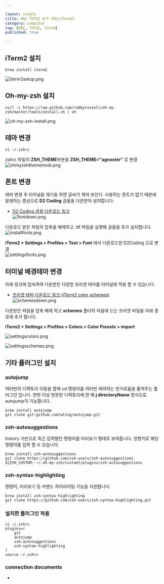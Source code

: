 ```yaml
---

layout: single
title: MAC 터미널 초기 세팅(iTerm2)
category: computer
tag: [MAC, 터미널, iterm]
published: true

---
```


## iTerm2 설치
```console
brew install iterm2
```
![iterm2setup.png]({{site.url}}/_images/2023-05-06-01/iterm2setup.png)

## Oh-my-zsh 설치
```console
curl -L https://raw.github.com/robbyrussell/oh-my-zsh/master/tools/install.sh | sh
```
![oh-my-zsh-install.png]({{site.url}}/_images/2023-05-06-01/oh-my-zsh-install.png)

## 테마 변경
```console
vi ~/.zshrc
```
zshrc 파일의 **ZSH_THEME**부분을 **ZSH_THEME="agnoster"** 로 변경
![ohmyzshthememodi.png]({{site.url}}/_images/2023-05-06-01/ohmyzshthememodi.png)

## 폰트 변경
테마 변경 후 터미널을 재기동 하면 글씨가 깨져 보인다. 사용하는 폰트가 없기 때문에 발생하는 증상으로 **D2 Coding** 글꼴을 다운받아 설치합니다.   
- [D2 Coding 글꼴 다운로드 링크](https://github.com/naver/d2codingfont)   
![fontdown.png]({{site.url}}/_images/2023-05-06-01/fontdown.png)   

다운로드 받은 파일의 압축을 해제하고 .ttf 파일을 실행해 글꼴을 추가 설치합니다.   
![installfonts.png]({{site.url}}/_images/2023-05-06-01/installfonts.png)

**iTerm2 > Settings > Profiles > Text > Font** 에서 다운로드한 D2Coding 으로 변경   
![settingsfonts.png]({{site.url}}/_images/2023-05-06-01/settingsfonts.png)

## 터미널 배경테마 변경
아래 링크에 접속하여 다운받은 다양한 프리셋 테마를 터미널에 적용 할 수 있습니다.

- [프리셋 테마 다운로드 링크 (iTerm2 color schemes)](https://iterm2colorschemes.com/)   
![schemesdown.png]({{site.url}}/_images/2023-05-06-01/schemesdown.png)

다운받은 파일을 압축 해제 하고 **schemes** 폴더의 마음에 드는 프리셋 파일을 아래 경로에 추가 합니다.

**iTerm2 > Settings > Profiles > Colors > Color Presets > import**

![settingscolors.png]({{site.url}}/_images/2023-05-06-01/settingscolors.png)

![settingsschemes.png]({{site.url}}/_images/2023-05-06-01/settingsschemes.png)

## 기타 플러그인 설치

### autojump
여러번의 디렉토리 이동을 할때 cd 명령어를 여러번 써야하는 번거로움을 줄여주는 플러그인 입니다.
한번 이상 방문한 디렉토리에 한 해 **j directoryName** 방식으로 autojump각 가능합니다.
```console
brew install autojump
git clone git:github.com/wting/autojump.git
```

### zsh-autosuggestions
history 기반으로 최근 입력했던 명령어를 미리보기 형태로 보여줍니다. 방향키로 해당 명령어를 입력 할 수 있습니다.
```console
brew install zsh-autosuggestions
git clone https://github.com/zsh-users/zsh-autosuggestions ${ZSH_CUSTOM:-~/.oh-my-zsh/custom}/plugins/zsh-autosuggestions
```

### zsh-syntax-highlighting
명령어, 미리보기 등 커맨드 하이라이팅 기능을 지원합니다.
```console
brew install zsh-syntax-highlighting
git clone https://github.com/zsh-users/zsh-syntax-highlighting.git
```

### 설치한 플러그인 적용
```console
vi ~/.zshrc
plugins=(
	git
	autojump
	zsh-autosuggestions
	zsh-syntax-highlighting
)
source ~/.zshrc
```

### connection documents
- 